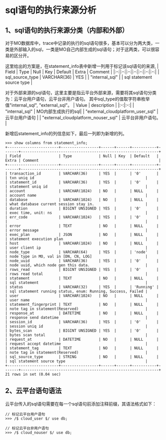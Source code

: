 # sql语句的执行来源分析

## 1、sql语句的执行来源分类（内部和外部）
对于MO数据库中，trace中记录的执行的sql语句很多，基本可以分为两大类，一类是外部输入的sql，一类是MO自己内部生成的sql语句；对于这两类，可以很容易的区分开。

这里给出的方案是，在statement_info表中新增一列用于标记该sql语句的来源,
| Field | Type | Null | Key | Default | Extra | Comment |
|:-:|:-:|:-:|:-:|:-:|:-:|:-:|
| sql_source_type | VARCHAR(36) | YES | | "internal_sql" | |  sql statement source type |

对于外部来源的sql语句，这里主要是指云平台外部来源，需要将其sql语句分类为：云平台用户语句，云平台非用户语句。
其中sql_type的值取字符串枚举值"internal_sql", "external_sql"。
| Value | description |
|:-:|:-:|
| "internal_sql" | MO内部生成执行的sql|
| "external_cloudplatform_user_sql" | 云平台用户语句 |
| "external_cloudplatform_nouser_sql" | 云平台非用户语句。 |

新增后statement_info的列信息如下，最后一列即为新增的列。

```
>>> show columns from statement_info;
+-----------------------+-----------------+------+------+-----------+-------+--------------------------------------------------------------+
| Field                 | Type            | Null | Key  | Default   | Extra | Comment                                                      |
+-----------------------+-----------------+------+------+-----------+-------+--------------------------------------------------------------+
| transaction_id        | VARCHAR(36)     | YES  |      | '0'       |       | txn uniq id                                                  |
| statement_id          | VARCHAR(36)     | YES  |      | '0'       |       | statement uniq id                                            |
| account               | VARCHAR(1024)   | NO   |      | NULL      |       | account name                                                 |
| database              | VARCHAR(1024)   | NO   |      | NULL      |       | what database current session stay in.                       |
| duration              | BIGINT UNSIGNED | YES  |      | '0'       |       | exec time, unit: ns                                          |
| err_code              | VARCHAR(1024)   | YES  |      | '0'       |       |                                                              |
| error                 | TEXT            | NO   |      | NULL      |       | error message                                                |
| exec_plan             | JSON            | NO   |      | NULL      |       | statement execution plan                                     |
| host                  | VARCHAR(1024)   | NO   |      | NULL      |       | user client ip                                               |
| node_type             | VARCHAR(64)     | YES  |      | 'node'    |       | node type in MO, val in [DN, CN, LOG]                        |
| node_uuid             | VARCHAR(36)     | YES  |      | '0'       |       | node uuid, which node gen this data.                         |
| rows_read             | BIGINT UNSIGNED | YES  |      | '0'       |       | rows read total                                              |
| statement             | TEXT            | NO   |      | NULL      |       | sql statement                                                |
| status                | VARCHAR(32)     | YES  |      | 'Running' |       | sql statement running status, enum: Running, Success, Failed |
| user                  | VARCHAR(1024)   | NO   |      | NULL      |       | user name                                                    |
| statement_fingerprint | TEXT            | NO   |      | NULL      |       | note tag in statement(Reserved)                              |
| response_at           | DATETIME        | NO   |      | NULL      |       | response send datetime                                       |
| session_id            | VARCHAR(36)     | YES  |      | '0'       |       | session uniq id                                              |
| bytes_scan            | BIGINT UNSIGNED | YES  |      | '0'       |       | bytes scan total                                             |
| request_at            | DATETIME        | NO   |      | NULL      |       | request accept datetime                                      |
| statement_tag         | TEXT            | NO   |      | NULL      |       | note tag in statement(Reserved)                              |
| sql_source_type       | STRING          | NO   |      | NULL      |       | sql statement source type                                    |
+-----------------------+-----------------+------+------+-----------+-------+--------------------------------------------------------------+
21 rows in set (0.04 sec)
```

## 2、云平台语句语法
云平台传入的sql语句需要在每一个sql语句前添加注释前缀，其语法格式如下：
```
// 标记云平台用户语句
>>> /$ cloud_user $/ use db;

// 标记云平台非用户语句
>>> /$ cloud_nouser $/ use db;

```

